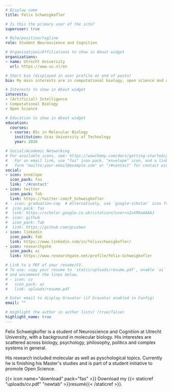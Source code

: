```yaml
---
# Display name
title: Felix Schweigkofler

# Is this the primary user of the site?
superuser: true

# Role/position/tagline
role: Student Neuroscience and Cognition

# Organizations/Affiliations to show in About widget
organizations:
- name: Utrecht University
  url: https://www.uu.nl/en

# Short bio (displayed in user profile at end of posts)
bio: My main interests are in computational biology, open science and understanding life

# Interests to show in About widget
interests:
- (Artificial) Intelligence
- Computational Biology
- Open Science

# Education to show in About widget
education:
  courses:
  - course: BSc in Molecular Biology
    institution: Graz University of Technology
    year: 2020

# Social/Academic Networking
# For available icons, see: https://wowchemy.com/docs/getting-started/page-builder/#icons
#   For an email link, use "fas" icon pack, "envelope" icon, and a link in the
#   form "mailto:your-email@example.com" or "/#contact" for contact widget.
social:
- icon: envelope
  icon_pack: fas
  link: '/#contact'
- icon: twitter
  icon_pack: fab
  link: https://twitter.com/F_Schweigkofler
# - icon: graduation-cap  # Alternatively, use `google-scholar` icon from `ai` icon pack
#  icon_pack: fas
#  link: https://scholar.google.co.uk/citations?user=sIwtMXoAAAAJ
#- icon: github
#  icon_pack: fab
#  link: https://github.com/gcushen
- icon: linkedin
  icon_pack: fab
  link: https://www.linkedin.com/in/felixschweigkofler/
- icon: researchgate
  icon_pack: ai
  link: https://www.researchgate.net/profile/Felix-Schweigkofler

# Link to a PDF of your resume/CV.
# To use: copy your resume to `static/uploads/resume.pdf`, enable `ai` icons in `params.toml`, 
# and uncomment the lines below.
# - icon: cv
#   icon_pack: ai
#   link: uploads/resume.pdf

# Enter email to display Gravatar (if Gravatar enabled in Config)
email: ""

# Highlight the author in author lists? (true/false)
highlight_name: true
---
```


Felix Schweigkofler is a student of Neuroscience and Cognition at Utrecht University, with a background in molecular biology. His interestes are scattered across biology, psychology, philosophy, politics and complex systems in general.

His research included molecular as well as pyschological topics. Currently he is finishing his Master's studies and is part of a student initiative to promote Open Science.

{{< icon name="download" pack="fas" >}} Download my {{< staticref "uploads/cv.pdf" "newtab" >}}resumé{{< /staticref >}}.

<!--- was demo_resume.pdf instead of cv.pdf --->